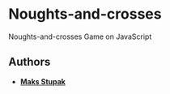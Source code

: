 # Noughts-and-crosses

Noughts-and-crosses Game on JavaScript

## Authors

* **[Maks Stupak](https://www.linkedin.com/in/stupakmaxim/)**
